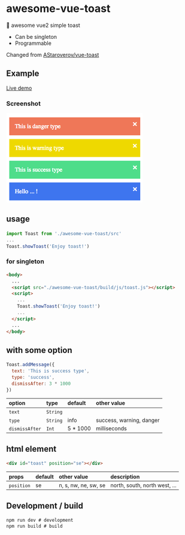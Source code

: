 # awesome-vue-toast
:whale: awesome vue2 simple toast

* Can be singleton
* Programmable

Changed from [AStaroverov/vue-toast](https://github.com/AStaroverov/vue-toast)

## Example

[Live demo](https://hiyali.github.io/awesome-vue-toast)

### Screenshot

![screenshot](https://raw.githubusercontent.com/hiyali/awesome-vue-toast/master/assets/toast-screenshot.png "screenshot")

## usage
```javascript
import Toast from './awesome-vue-toast/src'
...
Toast.showToast('Enjoy toast!')
```

### for singleton
```html
<body>
  ...
  <script src="./awesome-vue-toast/build/js/toast.js"></script>
  <script>
    ...
    Toast.showToast('Enjoy toast!')
    ...
  </script>
  ...
</body>
```

## with some option
```javascript
Toast.addMessage({
  text: 'This is success type',
  type: 'success',
  dismissAfter: 3 * 1000
})
```

| option         | type       |  default    | other value    |
| :------------- | :--------- | :------------ | :----------- |
| `text`         | `String`   |               |              |
| `type`         | `String`   | info          | success, warning, danger |
| `dismissAfter` | `Int`      | 5 * 1000      | milliseconds |

## html element
```html
<div id="toast" position="se"></div>
```

| props         | default    | other value    | description    |
| :------------ | :--------- | :------------- | :------------- |
| `position`    | se         | n, s, nw, ne, sw, se | north, south, north west, ... |

## Development / build
```shell
npm run dev # development
npm run build # build
```
